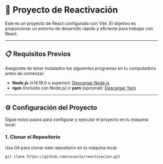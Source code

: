 # 🚀 Proyecto de Reactivación

Este es un proyecto de React configurado con Vite. El objetivo es proporcionar un entorno de desarrollo rápido y eficiente para trabajar con React.

---

## 📋 Requisitos Previos

Asegúrate de tener instalados los siguientes programas en tu computadora antes de comenzar:

- **Node.js** (v14.18.0 o superior): [Descargar Node.js](https://nodejs.org/)
- **npm** (Incluido con Node.js) o **yarn** (opcional): [Descargar Yarn](https://yarnpkg.com/)

---

## ⚙️ Configuración del Proyecto

Sigue estos pasos para configurar y ejecutar el proyecto en tu máquina local:

### 1. Clonar el Repositorio

Usa Git para clonar este repositorio en tu máquina local:

```bash
git clone https://github.com/usuario/reactivacion.git